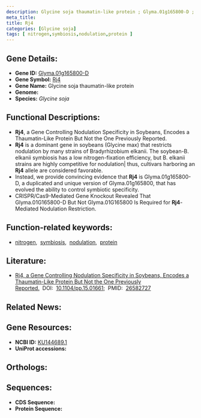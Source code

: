 ```yaml
---
description: Glycine soja thaumatin-like protein ; Glyma.01g165800-D ; Glycine soja
meta_title:
title: Rj4
categories: [Glycine soja]
tags: [ nitrogen,symbiosis,nodulation,protein ]
---
```


## Gene Details:
- **Gene ID:** [Glyma.01g165800-D]()
- **Gene Symbol:** <u>Rj4</u>
- **Gene Name:** Glycine soja thaumatin-like protein
- **Genome:** []()
- **Species:** *Glycine soja*

## Functional Descriptions:
   - **Rj4**, a Gene Controlling Nodulation Specificity in Soybeans, Encodes a Thaumatin-Like Protein But Not the One Previously Reported.
   - **Rj4** is a dominant gene in soybeans (Glycine max) that restricts nodulation by many strains of Bradyrhizobium elkanii. The soybean-B. elkanii symbiosis has a low nitrogen-fixation efficiency, but B. elkanii strains are highly competitive for nodulation| thus, cultivars harboring an **Rj4** allele are considered favorable.
   - Instead, we provide convincing evidence that **Rj4** is Glyma.01g165800-D, a duplicated and unique version of Glyma.01g165800, that has evolved the ability to control symbiotic specificity.
   - CRISPR/Cas9-Mediated Gene Knockout Revealed That Glyma.01G165800-D But Not Glyma.01G165800 Is Required for **Rj4**-Mediated Nodulation Restriction.

## Function-related keywords:
   - [nitrogen](/tags/nitrogen/),&nbsp;&nbsp;[symbiosis](/tags/symbiosis/),&nbsp;&nbsp;[nodulation](/tags/nodulation/),&nbsp;&nbsp;[protein](/tags/protein/)

## Literature:
   - [Rj4, a Gene Controlling Nodulation Specificity in Soybeans, Encodes a Thaumatin-Like Protein But Not the One Previously Reported.](https://doi.org/10.1104/pp.15.01661)&nbsp;&nbsp;DOI:&nbsp;&nbsp;[10.1104/pp.15.01661](https://doi.org/10.1104/pp.15.01661);&nbsp;&nbsp;PMID:&nbsp;&nbsp;[26582727](https://pubmed.ncbi.nlm.nih.gov/26582727/)

## Related News:

## Gene Resources:
- **NCBI ID:**  [KU144689.1](https://www.ncbi.nlm.nih.gov/gene/?term=KU144689.1)
- **UniProt accessions:**  [](https://www.uniprot.org/uniprotkb//entry)

## Orthologs:

## Sequences:
- **CDS Sequence:**
- **Protein Sequence:**
